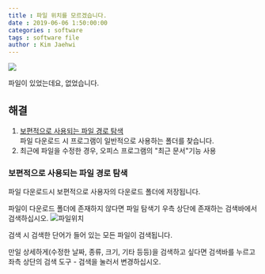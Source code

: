 ```yaml
---
title : 파일 위치를 모르겠습니다.
date : 2019-06-06 1:50:00:00
categories : software
tags : software file
author : Kim Jaehwi
---
```

[![](https://img.shields.io/badge/%EC%A0%81%EC%9A%A9%20%EB%B2%94%EC%9C%84-%EB%B3%B4%ED%8E%B8%EC%A0%81-brightgreen.svg)](/what-is-range-badge/)

파일이 있었는데요, 없었습니다.

해결
----
1. [보편적으로 사용되는 파일 경로 탐색](#보편적으로-사용되는-파일-경로-탐색)  
파일 다운로드 시 프로그램이 일반적으로 사용하는 폴더를 찾습니다.
1. 최근에 파일을 수정한 경우, 오피스 프로그램의 "최근 문서"기능 사용 

### 보편적으로 사용되는 파일 경로 탐색 
파일 다운로드시 보편적으로 사용자의 다운로드 폴더에 저장됩니다.

파일이 다운로드 폴더에 존재하지 않다면 파일 탐색기 우측 상단에 존재하는 검색바에서 검색하십시오.
![파일위치](http://windows.funnycom.net/wp-content/uploads/sites/6/2015/10/win10-379-1.jpg)

검색 시 검색한 단어가 들어 있는 모든 파일이 검색됩니다.

만일 상세하게(수정한 날짜, 종류, 크기, 기타 등등)을 검색하고 싶다면 검색바를 누르고 좌측 상단의 검색 도구 - 검색을 눌러서 변경하십시오.
